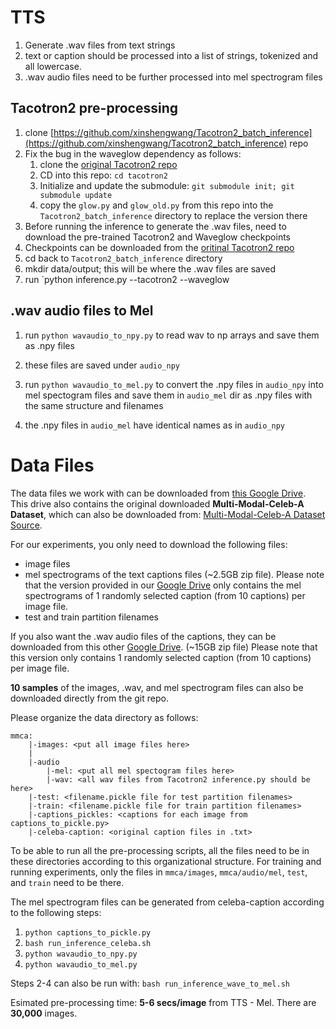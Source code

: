 # TTS
1. Generate .wav files from text strings
2. text or caption should be processed into a list of strings, tokenized and all lowercase.
3. .wav audio files need to be further processed into mel spectrogram files

## Tacotron2 pre-processing
1. clone [https://github.com/xinshengwang/Tacotron2_batch_inference](https://github.com/xinshengwang/Tacotron2_batch_inference) repo
2. Fix the bug in the waveglow dependency as follows:
	1. clone the [original Tacotron2 repo](https://github.com/NVIDIA/tacotron2)
	2. CD into this repo: `cd tacotron2`
	3. Initialize and update the submodule: `git submodule init; git submodule update`
	4. copy the `glow.py` and `glow_old.py` from this repo into the `Tacotron2_batch_inference` directory to replace the version there
3. Before running the inference to generate the .wav files, need to download the pre-trained Tacotron2 and Waveglow checkpoints
4. Checkpoints can be downloaded from the [oritinal Tacotron2 repo](https://github.com/NVIDIA/tacotron2)
5. cd back to `Tacotron2_batch_inference` directory
6. mkdir data/output; this will be where the .wav files are saved
7. run `python inference.py --tacotron2 <path to where tacotron2 chkpt is saved> --waveglow <path to saved waveglow chkpt>

## .wav audio files to Mel
1. run `python wavaudio_to_npy.py` to read wav to np arrays and save them as .npy files
2. these files are saved under `audio_npy`
3. run `python wavaudio_to_mel.py` to convert the .npy files in `audio_npy` into mel spectogram files and save them in 
   `audio_mel` dir as .npy files with the same structure and filenames
   
4. the .npy files in `audio_mel` have identical names as in `audio_npy`

# Data Files

The data files we work with can be downloaded from [this Google Drive](https://drive.google.com/drive/folders/1e2PfNi5YuQYzrzpPeOQ6DTJDht5FGoJg?usp=sharing).
This drive also contains the original downloaded **Multi-Modal-Celeb-A Dataset**, which can also be downloaded from: 
[Multi-Modal-Celeb-A Dataset Source](https://github.com/IIGROUP/Multi-Modal-CelebA-HQ-Dataset).

For our experiments, you only need to download the following files:
* image files
* mel spectrograms of the text captions files (~2.5GB zip file). Please note that the version provided in our [Google Drive](https://drive.google.com/drive/folders/19IdPkdWY_szrAxgax5nOPV2i_D7wU0Xq?usp=sharing) only contains the mel spectrograms of 1 randomly selected caption (from 10 captions) per image file.
* test and train partition filenames

If you also want the .wav audio files of the captions, they can be downloaded from this other [Google Drive](https://drive.google.com/drive/folders/1pCE2M2pVDnZLNlUiLG6340QSEAsAR3lQ?usp=sharing). (~15GB zip file) Please note that this version only contains 1 randomly selected caption (from 10 captions) per image file.

**10 samples** of the images, .wav, and mel spectrogram files can also be downloaded directly from the git repo.

Please organize the data directory as follows:

```angular2html
mmca:
	|-images: <put all image files here>
	|
	|-audio
		|-mel: <put all mel spectogram files here>
		|-wav: <all wav files from Tacotron2 inference.py should be here>
	|-test: <filename.pickle file for test partition filenames>
	|-train: <filename.pickle file for train partition filenames>
	|-captions_pickles: <captions for each image from captions_to_pickle.py>
	|-celeba-caption: <original caption files in .txt>
```

To be able to run all the pre-processing scripts, all the files need to be in these directories according to this
organizational structure. For training and running experiments, only the files in `mmca/images`, 
`mmca/audio/mel`, `test`, and `train` need to be there.

The mel spectrogram files can be generated from celeba-caption according to the following steps:

1. `python captions_to_pickle.py`
2. `bash run_inference_celeba.sh`
3. `python wavaudio_to_npy.py`
4. `python wavaudio_to_mel.py`

Steps 2-4 can also be run with: `bash run_inference_wave_to_mel.sh` 

Esimated pre-processing time: **5-6 secs/image** from TTS - Mel. There are **30,000** images.
